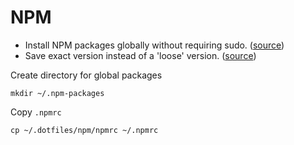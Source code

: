 # NPM

*   Install NPM packages globally without requiring sudo. ([source][1])
*   Save exact version instead of a 'loose' version. ([source][2])

Create directory for global packages

`mkdir ~/.npm-packages`

Copy `.npmrc`

`cp ~/.dotfiles/npm/npmrc ~/.npmrc`

[1]: https://github.com/sindresorhus/guides/blob/master/npm-global-without-sudo.md
[2]: https://docs.npmjs.com/misc/config#save-exact
